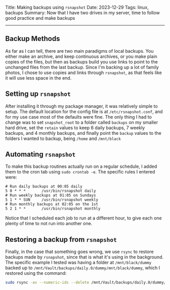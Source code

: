Title: Making backups using `rsnapshot`
Date: 2023-12-29
Tags: linux, backups
Summary: Now that I have two drives in my server, time to follow good practice and make backups


-------

## Backup Methods

As far as I can tell, there are two main paradigms of local backups. You either make an archive, and keep continuous archives, or you make plain copies of the files, but then as backups build you use links to point to the unchanged files from the last backup. Since I'm backing up a lot of family photos, I chose to use copies and links through `rsnapshot`, as that feels like it will use less space in the end.

## Setting up `rsnapshot`

After installing it through my package manager, it was relatively simple to setup. The default location for the config file is at `/etc/rsnapshot.conf`, and for my use case most of the defaults were fine. The only thing I had to change was to set `snapshot_root` to a folder called `backups` on my smaller hard drive, set the `retain` values to keep 6 daily backups, 7 weekly backups, and 4 monthly backups, and finally point the `backup` values to the folders I wanted to backup, being `/home` and `/mnt/black`

## Automating `rsnapshot`

To make this backup routines actually run on a regular schedule, I added them to the cron tab using `sudo crontab -e`. The specific rules I entered were:
```cron
# Run daily backups at 00:05 daily
5 0 * * *       /usr/bin/rsnapshot daily
# Run weekly backups at 01:05 on Sundays
5 1 * * SUN     /usr/bin/rsnapshot weekly
# Run monthly backups at 02:05 on the 1st
5 2 1 * *       /usr/bin/rsnapshot monthly
```

Notice that I scheduled each job to run at a different hour, to give each one plenty of time to not run into another one.

## Restoring a backup from `rsnapshot`

Finally, in the case that something goes wrong, we use `rsync` to restore backups made by `rsnapshot`, since that is what it's using in the background. The specific example I tested was having a folder at `/mnt/black/dummy` backed up to `/mnt/Vault/backups/daily.0/dummy/mnt/black/dummy`, which I restored using the command:
```bash
sudo rsync -av --numeric-ids --delete /mnt/Vault/backups/daily.0/dummy/mnt/black/dummy /mnt/black
```